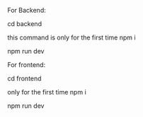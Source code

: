 For Backend:

cd backend


this command is only for the first time
npm i 

npm run dev

For frontend:

cd frontend

only for the first time
npm i 

npm run dev
